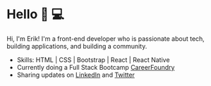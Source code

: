# Hello 👋 💻

Hi, I'm Erik! I'm a front-end developer who is passionate about tech, building applications, and building a community. 

- Skills: HTML | CSS | Bootstrap | React | React Native
- Currently doing a Full Stack Bootcamp <a href="https://careerfoundry.com/">CareerFoundry</a>
- Sharing updates on <a href="https://www.linkedin.com/in/monicampowell/">LinkedIn</a> and <a href="https://twitter.com/portillovisuals">Twitter</a> 
